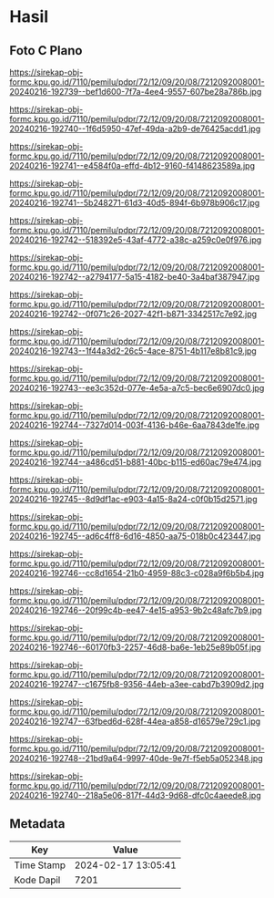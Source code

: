 # Hasil

## Foto C Plano

https://sirekap-obj-formc.kpu.go.id/7110/pemilu/pdpr/72/12/09/20/08/7212092008001-20240216-192739--bef1d600-7f7a-4ee4-9557-607be28a786b.jpg

https://sirekap-obj-formc.kpu.go.id/7110/pemilu/pdpr/72/12/09/20/08/7212092008001-20240216-192740--1f6d5950-47ef-49da-a2b9-de76425acdd1.jpg

https://sirekap-obj-formc.kpu.go.id/7110/pemilu/pdpr/72/12/09/20/08/7212092008001-20240216-192741--e4584f0a-effd-4b12-9160-f4148623589a.jpg

https://sirekap-obj-formc.kpu.go.id/7110/pemilu/pdpr/72/12/09/20/08/7212092008001-20240216-192741--5b248271-61d3-40d5-894f-6b978b906c17.jpg

https://sirekap-obj-formc.kpu.go.id/7110/pemilu/pdpr/72/12/09/20/08/7212092008001-20240216-192742--518392e5-43af-4772-a38c-a259c0e0f976.jpg

https://sirekap-obj-formc.kpu.go.id/7110/pemilu/pdpr/72/12/09/20/08/7212092008001-20240216-192742--a2794177-5a15-4182-be40-3a4baf387947.jpg

https://sirekap-obj-formc.kpu.go.id/7110/pemilu/pdpr/72/12/09/20/08/7212092008001-20240216-192742--0f071c26-2027-42f1-b871-3342517c7e92.jpg

https://sirekap-obj-formc.kpu.go.id/7110/pemilu/pdpr/72/12/09/20/08/7212092008001-20240216-192743--1f44a3d2-26c5-4ace-8751-4b117e8b81c9.jpg

https://sirekap-obj-formc.kpu.go.id/7110/pemilu/pdpr/72/12/09/20/08/7212092008001-20240216-192743--ee3c352d-077e-4e5a-a7c5-bec6e6907dc0.jpg

https://sirekap-obj-formc.kpu.go.id/7110/pemilu/pdpr/72/12/09/20/08/7212092008001-20240216-192744--7327d014-003f-4136-b46e-6aa7843de1fe.jpg

https://sirekap-obj-formc.kpu.go.id/7110/pemilu/pdpr/72/12/09/20/08/7212092008001-20240216-192744--a486cd51-b881-40bc-b115-ed60ac79e474.jpg

https://sirekap-obj-formc.kpu.go.id/7110/pemilu/pdpr/72/12/09/20/08/7212092008001-20240216-192745--8d9df1ac-e903-4a15-8a24-c0f0b15d2571.jpg

https://sirekap-obj-formc.kpu.go.id/7110/pemilu/pdpr/72/12/09/20/08/7212092008001-20240216-192745--ad6c4ff8-6d16-4850-aa75-018b0c423447.jpg

https://sirekap-obj-formc.kpu.go.id/7110/pemilu/pdpr/72/12/09/20/08/7212092008001-20240216-192746--cc8d1654-21b0-4959-88c3-c028a9f6b5b4.jpg

https://sirekap-obj-formc.kpu.go.id/7110/pemilu/pdpr/72/12/09/20/08/7212092008001-20240216-192746--20f99c4b-ee47-4e15-a953-9b2c48afc7b9.jpg

https://sirekap-obj-formc.kpu.go.id/7110/pemilu/pdpr/72/12/09/20/08/7212092008001-20240216-192746--60170fb3-2257-46d8-ba6e-1eb25e89b05f.jpg

https://sirekap-obj-formc.kpu.go.id/7110/pemilu/pdpr/72/12/09/20/08/7212092008001-20240216-192747--c1675fb8-9356-44eb-a3ee-cabd7b3909d2.jpg

https://sirekap-obj-formc.kpu.go.id/7110/pemilu/pdpr/72/12/09/20/08/7212092008001-20240216-192747--63fbed6d-628f-44ea-a858-d16579e729c1.jpg

https://sirekap-obj-formc.kpu.go.id/7110/pemilu/pdpr/72/12/09/20/08/7212092008001-20240216-192748--21bd9a64-9997-40de-9e7f-f5eb5a052348.jpg

https://sirekap-obj-formc.kpu.go.id/7110/pemilu/pdpr/72/12/09/20/08/7212092008001-20240216-192740--218a5e06-817f-44d3-9d68-dfc0c4aeede8.jpg


## Metadata

| Key        | Value               |
| ---------- | ------------------- |
| Time Stamp | 2024-02-17 13:05:41 |
| Kode Dapil | 7201                |



